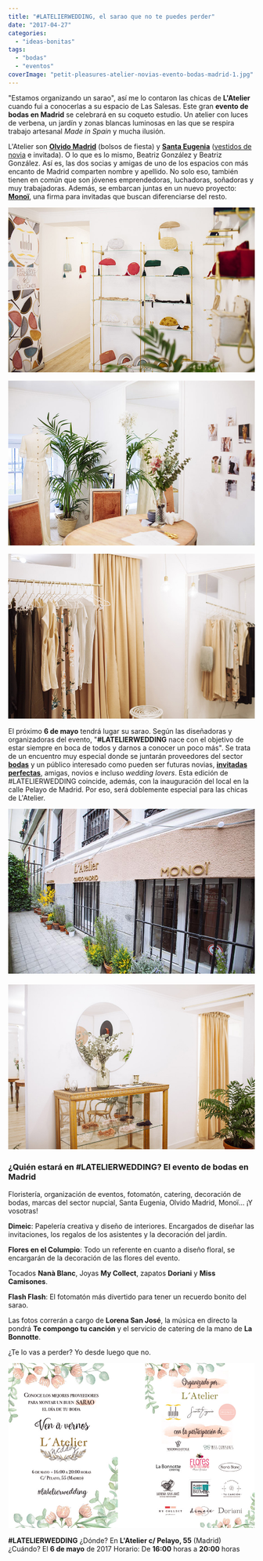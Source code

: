 ```yaml
---
title: "#LATELIERWEDDING, el sarao que no te puedes perder"
date: "2017-04-27"
categories: 
  - "ideas-bonitas"
tags: 
  - "bodas"
  - "eventos"
coverImage: "petit-pleasures-atelier-novias-evento-bodas-madrid-1.jpg"
---
```


"Estamos organizando un sarao", así me lo contaron las chicas de **L'Atelier** cuando fui a conocerlas a su espacio de Las Salesas. Este gran **evento de bodas en Madrid** se celebrará en su coqueto estudio. Un atelier con luces de verbena, un jardín y zonas blancas luminosas en las que se respira trabajo artesanal _Made in Spain_ y mucha ilusión.

L'Atelier son [**Olvido Madrid**](http://olvidomadrid.es) (bolsos de fiesta) y [**Santa Eugenia**](https://www.staeugenia.es/) ([vestidos de novia](https://petitpleasures.com/vestidos/) e invitada). O lo que es lo mismo, Beatriz González y Beatriz González. Así es, las dos socias y amigas de uno de los espacios con más encanto de Madrid comparten nombre y apellido. No solo eso, también tienen en común que son jóvenes emprendedoras, luchadoras, soñadoras y muy trabajadoras. Además, se embarcan juntas en un nuevo proyecto: [**Monoï**](http://monoistore.com), una firma para invitadas que buscan diferenciarse del resto.

![evento de bodas en madrid latelier wedding](/images/petit-pleasures-atelier-novias-evento-bodas-madrid-2.jpg)

![evento de bodas en madrid latelier wedding](/images/petit-pleasures-atelier-novias-evento-bodas-madrid-3.jpg)

![evento de bodas en madrid latelier wedding](/images/petit-pleasures-atelier-novias-evento-bodas-madrid-4.jpg)

El próximo **6 de mayo** tendrá lugar su sarao. Según las diseñadoras y organizadoras del evento, "**#LATELIERWEDDING** nace con el objetivo de estar siempre en boca de todos y darnos a conocer un poco más". Se trata de un encuentro muy especial donde se juntarán proveedores del sector [**bodas**](https://petitpleasures.com/bodas/) y un público interesado como pueden ser futuras novias, [**invitadas perfectas**](https://petitpleasures.com/invitada-de-boda-perfecta-trucos/), amigas, novios e incluso _wedding lovers_. Esta edición de #LATELIERWEDDING coincide, además, con la inauguración del local en la calle Pelayo de Madrid. Por eso, será doblemente especial para las chicas de L'Atelier.

![evento de bodas en madrid latelier wedding](/images/petit-pleasures-atelier-novias-evento-bodas-madrid-5.jpg)

#### ![evento de bodas en madrid latelier wedding](/images/petit-pleasures-atelier-novias-evento-bodas-madrid-7.jpg)

### ¿Quién estará en #LATELIERWEDDING? El evento de bodas en Madrid

Floristería, organización de eventos, fotomatón, catering, decoración de bodas, marcas del sector nupcial, Santa Eugenia, Olvido Madrid, Monoï... ¡Y vosotras!

**Dimeic**: Papelería creativa y diseño de interiores. Encargados de diseñar las invitaciones, los regalos de los asistentes y la decoración del jardín.

**Flores en el Columpio**: Todo un referente en cuanto a diseño floral, se encargarán de la decoración de las flores del evento.

Tocados **Nanà Blanc**, Joyas **My Collect**, zapatos **Doriani** y **Miss Camisones**.

**Flash Flash**: El fotomatón más divertido para tener un recuerdo bonito del sarao.

Las fotos correrán a cargo de **Lorena San José**, la música en directo la pondrá **Te compongo tu canción** y el servicio de catering de la mano de **La Bonnotte**.

¿Te lo vas a perder? Yo desde luego que no.

![evento de bodas en madrid latelier wedding](/images/petit-pleasures-atelier-novias-evento-bodas-madrid-6.jpg)

**#LATELIERWEDDING** ¿Dónde? En **L'Atelier c/ Pelayo, 55** (Madrid) ¿Cuándo? El **6 de mayo** de 2017 Horario: De **16:00** horas a **20:00** horas
